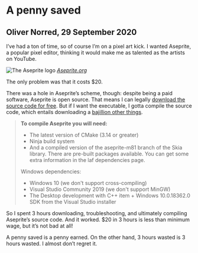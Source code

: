 # A penny saved
## Oliver Norred, 29 September 2020

I’ve had a ton of time, so of course I’m on a pixel art kick. I wanted Aseprite, a popular pixel editor, thinking it would make me as talented as the artists on YouTube.


![The Aseprite logo](images/asepritelogo.png)
*[Aseprite.org](https://aseprite.org)*

The only problem was that it costs $20.


There was a hole in Aseprite’s scheme, though: despite being a paid software, Aseprite is open source. That means I can legally [download the source code for free](https://github.com/aseprite/aseprite/releases). But if I want the executable, I gotta compile the source code, which entails downloading a [bajillion other things](https://github.com/aseprite/aseprite/blob/master/INSTALL.md#dependencies).

<blockquote>

**To compile Aseprite you will need:**

<ul>

<li>The latest version of CMake (3.14 or greater)</li>

<li>Ninja build system</li>

<li>And a compiled version of the aseprite-m81 branch of the Skia library. There are pre-built packages available. You can get some extra information in the laf dependencies page.</li>

</ul>

Windows dependencies:

<ul>

<li>Windows 10 (we don't support cross-compiling)</li>

<li>Visual Studio Community 2019 (we don't support MinGW)</li>

<li>The Desktop development with C++ item + Windows 10.0.18362.0 SDK from the Visual Studio installer</li>

</ul>

</blockquote>

So I spent 3 hours downloading, troubleshooting, and ultimately compiling Aseprite’s source code. And it worked. $20 in 3 hours is less than minimum wage, but it’s not bad at all!


A penny saved is a penny earned. On the other hand, 3 hours wasted is 3 hours wasted. I almost don’t regret it.